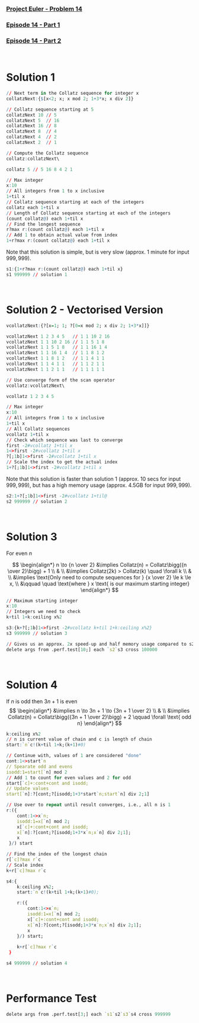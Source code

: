 ### [Project Euler - Problem 14](https://projecteuler.net/problem=14)
### [Episode 14 - Part 1](https://www.youtube.com/watch?v=46bf0_4Jz5I)
### [Episode 14 - Part 2](https://www.youtube.com/watch?v=ZpQSa33V5uw)

<br />

# Solution 1

```q
// Next term in the Collatz sequence for integer x
collatzNext:{$[x<2; x; x mod 2; 1+3*x; x div 2]}

// Collatz sequence starting at 5
collatzNext 10 // 5
collatzNext 5  // 16
collatzNext 16 // 8
collatzNext 8  // 4
collatzNext 4  // 2
collatzNext 2  // 1

// Compute the Collatz sequence
collatz:collatzNext\

collatz 5 // 5 16 8 4 2 1
```

```q
// Max integer
x:10
// All integers from 1 to x inclusive
1+til x
// Collatz sequence starting at each of the integers
collatz each 1+til x
// Length of Collatz sequence starting at each of the integers
(count collatz@) each 1+til x
// Find the longest sequence
r?max r:(count collatz@) each 1+til x
// Add 1 to obtain actual value from index
1+r?max r:(count collatz@) each 1+til x
```

Note that this solution is simple, but is very slow (approx. 1 minute for input $999,999$).

```q
s1:{1+r?max r:(count collatz@) each 1+til x}
s1 999999 // solution 1
```

<br />

# Solution 2 - Vectorised Version

```q
vcollatzNext:{?[x=1; 1; ?[0=x mod 2; x div 2; 1+3*x]]}

vcollatzNext 1 2 3 4 5   // 1 1 10 2 16
vcollatzNext 1 1 10 2 16 // 1 1 5 1 8
vcollatzNext 1 1 5 1 8   // 1 1 16 1 4
vcollatzNext 1 1 16 1 4  // 1 1 8 1 2
vcollatzNext 1 1 8 1 2   // 1 1 4 1 1
vcollatzNext 1 1 4 1 1   // 1 1 2 1 1
vcollatzNext 1 1 2 1 1   // 1 1 1 1 1

// Use converge form of the scan operator
vcollatz:vcollatzNext\

vcollatz 1 2 3 4 5
```

```q
// Max integer
x:10
// All integers from 1 to x inclusive
1+til x
// All Collatz sequences
vcollatz 1+til x
// Check which sequence was last to converge
first -2#vcollatz 1+til x
1<>first -2#vcollatz 1+til x
?[;1b]1<>first -2#vcollatz 1+til x
// Scale the index to get the actual index
1+?[;1b]1<>first -2#vcollatz 1+til x
```

Note that this solution is faster than solution 1 (approx. 10 secs for input $999,999$), but has a high memory usage (approx. 4.5GB for input $999,999$).

```q
s2:1+?[;1b]1<>first -2#vcollatz 1+til@
s2 999999 // solution 2
```

<br />

# Solution 3

For even *n*

$$
\begin{align*}
    n \to {n \over 2} &\implies Collatz(n) = Collatz\bigg({n \over 2}\bigg) + 1 \\
    & \\
    &\implies Collatz(2k) > Collatz(k) \quad \forall k \\
    & \\
    &\implies \text{Only need to compute sequences for } {x \over 2} \le k \le x, \\
    &\qquad \quad \text{where } x \text{ is our maximum starting integer}
\end{align*}
$$

```q
// Maximum starting integer
x:10
// Integers we need to check
k+til 1+k:ceiling x%2
```

```q
s3:{k+?[;1b]1<>first -2#vcollatz k+til 1+k:ceiling x%2}
s3 999999 // solution 3
```

```q
// Gives us an approx. 2x speed-up and half memory usage compared to s2
delete args from .perf.test[10;] each `s2`s3 cross 100000
```

<br />

# Solution 4

If *n* is odd then $3n + 1$ is even
$$
\begin{align*}
    &\implies n \to 3n + 1 \to {3n + 1 \over 2} \\
    & \\
    &\implies Collatz(n) =  Collatz\bigg({3n + 1 \over 2}\bigg) + 2 \qquad \forall \text{ odd n}
\end{align*}
$$ 

```q
k:ceiling x%2
// n is current value of chain and c is length of chain
start:`n`c!(k+til 1+k;(k+1)#0)

// Continue with, values of 1 are considered "done"
cont:1<>start`n
// Spearate odd and evens
isodd:1=start[`n] mod 2
// Add 1 to count for even values and 2 for odd
start[`c]+:cont+cont and isodd;
// Update values
start[`n]:?[cont;?[isodd;1+3*start`n;start`n] div 2;1]

// Use over to repeat until result converges, i.e., all n is 1
r:({
    cont:1<>x`n;
    isodd:1=x[`n] mod 2;
    x[`c]+:cont+cont and isodd;
    x[`n]:?[cont;?[isodd;1+3*x`n;x`n] div 2;1];
    x
 }/) start

// Find the index of the longest chain
r[`c]?max r`c
// Scale index
k+r[`c]?max r`c
```

```q
s4:{
    k:ceiling x%2;
    start:`n`c!(k+til 1+k;(k+1)#0);

    r:({
        cont:1<>x`n;
        isodd:1=x[`n] mod 2;
        x[`c]+:cont+cont and isodd;
        x[`n]:?[cont;?[isodd;1+3*x`n;x`n] div 2;1];
        x
    }/) start;
    
    k+r[`c]?max r`c
 }

s4 999999 // solution 4
```

<br />

# Performance Test

```q
delete args from .perf.test[3;] each `s1`s2`s3`s4 cross 999999
```
